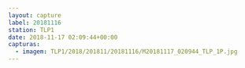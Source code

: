 ```yaml
---
layout: capture
label: 20181116
station: TLP1
date: 2018-11-17 02:09:44+00:00
capturas:
  - imagem: TLP1/2018/201811/20181116/M20181117_020944_TLP_1P.jpg
---
```

